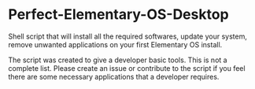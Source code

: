 # Perfect-Elementary-OS-Desktop
Shell script that will install all the required softwares, update your system, remove unwanted applications on your first Elementary OS install.

The script was created to give a developer basic tools. This is not a complete list. Please create an issue or contribute to the script if you feel there are some necessary applications that a developer requires.
